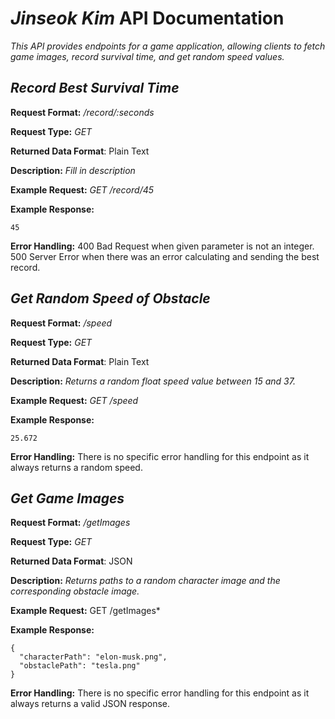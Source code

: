 # *Jinseok Kim* API Documentation
*This API provides endpoints for a game application, allowing clients to fetch game images, record survival time, and get random speed values.*

## *Record Best Survival Time*
**Request Format:** */record/:seconds*

**Request Type:** *GET*

**Returned Data Format**: Plain Text

**Description:** *Fill in description*

**Example Request:** *GET /record/45*

**Example Response:**

```
45
```

**Error Handling:**
400 Bad Request when given parameter is not an integer.
500 Server Error when there was an error calculating and sending the best record.


## *Get Random Speed of Obstacle*
**Request Format:** */speed*

**Request Type:** *GET*

**Returned Data Format**: Plain Text

**Description:** *Returns a random float speed value between 15 and 37.*

**Example Request:** *GET /speed*

**Example Response:**

```
25.672
```

**Error Handling:**
There is no specific error handling for this endpoint as it always returns a random speed.


## *Get Game Images*
**Request Format:** */getImages*

**Request Type:** *GET*

**Returned Data Format**: JSON

**Description:** *Returns paths to a random character image and the corresponding obstacle image.*

**Example Request:** GET /getImages*

**Example Response:**

```
{
  "characterPath": "elon-musk.png",
  "obstaclePath": "tesla.png"
}

```

**Error Handling:**
There is no specific error handling for this endpoint as it always returns a valid JSON response.